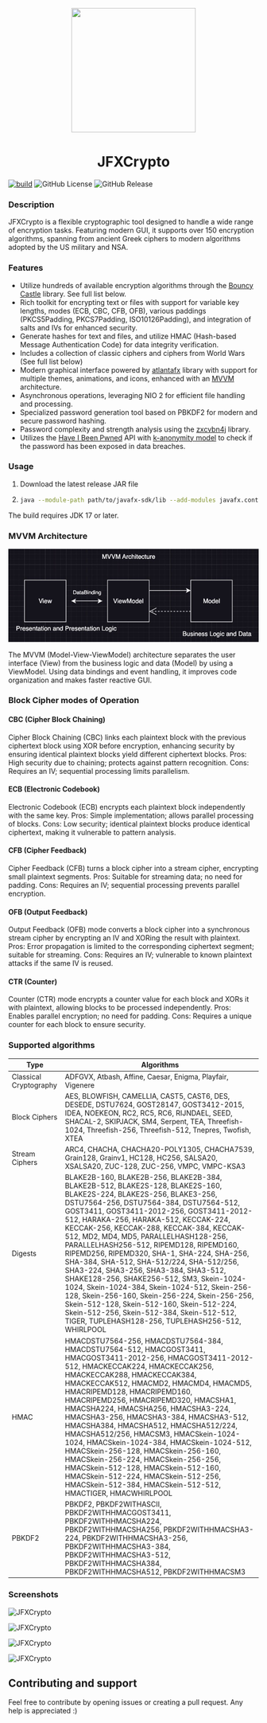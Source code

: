 <p align="center">
  <img src="https://raw.githubusercontent.com/MasterFlomaster1/JFXCrypto/master/.github/ic.png" width="250" height="250">
</p>
<h1 align="center">JFXCrypto</h1>

[![build](https://github.com/MasterFlomaster1/JFXCrypto/actions/workflows/build.yml/badge.svg)](https://github.com/MasterFlomaster1/JFXCrypto/actions/workflows/build.yml)
![GitHub License](https://img.shields.io/github/license/MasterFlomaster1/JFXCrypto)
![GitHub Release](https://img.shields.io/github/v/release/MasterFlomaster1/JFXCrypto)

### Description

JFXCrypto is a flexible cryptographic tool designed to handle a wide range of encryption tasks. Featuring modern GUI, it supports over 150 encryption algorithms, spanning from ancient Greek ciphers to modern algorithms adopted by the US military and NSA.

### Features

- Utilize hundreds of available encryption algorithms through the [Bouncy Castle](https://www.bouncycastle.org/download/bouncy-castle-java/) library. See full list below.
- Rich toolkit for encrypting text or files with support for variable key lengths, modes (ECB, CBC, CFB, OFB), various paddings (PKCS5Padding, PKCS7Padding, ISO10126Padding), and integration of salts and IVs for enhanced security.
- Generate hashes for text and files, and utilize HMAC (Hash-based Message Authentication Code) for data integrity verification.
- Includes a collection of classic ciphers and ciphers from World Wars (See full list below)
- Modern graphical interface powered by [atlantafx](https://github.com/mkpaz/atlantafx) library with support for multiple themes, animations, and icons, enhanced with an [MVVM](https://en.wikipedia.org/wiki/Model%E2%80%93view%E2%80%93viewmodel) architecture.
- Asynchronous operations, leveraging NIO 2 for efficient file handling and processing.
- Specialized password generation tool based on PBKDF2 for modern and secure password hashing.
- Password complexity and strength analysis using the [zxcvbn4j](https://github.com/nulab/zxcvbn4j) library.
- Utilizes the [Have I Been Pwned](https://haveibeenpwned.com/Passwords) API with [k-anonymity model](https://en.wikipedia.org/wiki/K-anonymity) to check if the password has been exposed in data breaches.

### Usage

1. Download the latest release JAR file
2. ```bash
   java --module-path path/to/javafx-sdk/lib --add-modules javafx.controls,javafx.fxml -jar simple-java-crypter-<version>.jar

The build requires JDK 17 or later.

### MVVM Architecture

![MVVM Diagram](.github/mvvm.png)

The MVVM (Model-View-ViewModel) architecture separates the user interface (View) from the business logic and data (Model) by using a ViewModel. Using data bindings and event handling, it improves code organization and makes faster reactive GUI.

### Block Cipher modes of Operation

#### CBC (Cipher Block Chaining)
Cipher Block Chaining (CBC) links each plaintext block with the previous ciphertext block using XOR before encryption, enhancing security by ensuring identical plaintext blocks yield different ciphertext blocks. Pros: High security due to chaining; protects against pattern recognition. Cons: Requires an IV; sequential processing limits parallelism.

#### ECB (Electronic Codebook)
Electronic Codebook (ECB) encrypts each plaintext block independently with the same key. Pros: Simple implementation; allows parallel processing of blocks. Cons: Low security; identical plaintext blocks produce identical ciphertext, making it vulnerable to pattern analysis.

#### CFB (Cipher Feedback)
Cipher Feedback (CFB) turns a block cipher into a stream cipher, encrypting small plaintext segments. Pros: Suitable for streaming data; no need for padding. Cons: Requires an IV; sequential processing prevents parallel encryption.

#### OFB (Output Feedback)
Output Feedback (OFB) mode converts a block cipher into a synchronous stream cipher by encrypting an IV and XORing the result with plaintext. Pros: Error propagation is limited to the corresponding ciphertext segment; suitable for streaming. Cons: Requires an IV; vulnerable to known plaintext attacks if the same IV is reused.

#### CTR (Counter)
Counter (CTR) mode encrypts a counter value for each block and XORs it with plaintext, allowing blocks to be processed independently. Pros: Enables parallel encryption; no need for padding. Cons: Requires a unique counter for each block to ensure security.

### Supported algorithms
| Type                   | Algorithms                                                                                                                                                                                                                                                                                                                                                                                                                                                                                                                                                                                                                                                                                                                                                                                                       |
|------------------------|------------------------------------------------------------------------------------------------------------------------------------------------------------------------------------------------------------------------------------------------------------------------------------------------------------------------------------------------------------------------------------------------------------------------------------------------------------------------------------------------------------------------------------------------------------------------------------------------------------------------------------------------------------------------------------------------------------------------------------------------------------------------------------------------------------------|
| Classical Cryptography | ADFGVX, Atbash, Affine, Caesar, Enigma, Playfair, Vigenere                                                                                                                                                                                                                                                                                                                                                                                                                                                                                                                                                                                                                                                                                                                                                       |
| Block Ciphers          | AES, BLOWFISH, CAMELLIA, CAST5, CAST6, DES, DESEDE, DSTU7624, GOST28147, GOST3412-2015, IDEA, NOEKEON, RC2, RC5, RC6, RIJNDAEL, SEED, SHACAL-2, SKIPJACK, SM4, Serpent, TEA, Threefish-1024, Threefish-256, Threefish-512, Tnepres, Twofish, XTEA                                                                                                                                                                                                                                                                                                                                                                                                                                                                                                                                                                |
| Stream Ciphers         | ARC4, CHACHA, CHACHA20-POLY1305, CHACHA7539, Grain128, Grainv1, HC128, HC256, SALSA20, XSALSA20, ZUC-128, ZUC-256, VMPC, VMPC-KSA3                                                                                                                                                                                                                                                                                                                                                                                                                                                                                                                                                                                                                                                                               |
| Digests                | BLAKE2B-160, BLAKE2B-256, BLAKE2B-384, BLAKE2B-512, BLAKE2S-128, BLAKE2S-160, BLAKE2S-224, BLAKE2S-256, BLAKE3-256, DSTU7564-256, DSTU7564-384, DSTU7564-512, GOST3411, GOST3411-2012-256, GOST3411-2012-512, HARAKA-256, HARAKA-512, KECCAK-224, KECCAK-256, KECCAK-288, KECCAK-384, KECCAK-512, MD2, MD4, MD5, PARALLELHASH128-256, PARALLELHASH256-512, RIPEMD128, RIPEMD160, RIPEMD256, RIPEMD320, SHA-1, SHA-224, SHA-256, SHA-384, SHA-512, SHA-512/224, SHA-512/256, SHA3-224, SHA3-256, SHA3-384, SHA3-512, SHAKE128-256, SHAKE256-512, SM3, Skein-1024-1024, Skein-1024-384, Skein-1024-512, Skein-256-128, Skein-256-160, Skein-256-224, Skein-256-256, Skein-512-128, Skein-512-160, Skein-512-224, Skein-512-256, Skein-512-384, Skein-512-512, TIGER, TUPLEHASH128-256, TUPLEHASH256-512, WHIRLPOOL |
| HMAC                   | HMACDSTU7564-256, HMACDSTU7564-384, HMACDSTU7564-512, HMACGOST3411, HMACGOST3411-2012-256, HMACGOST3411-2012-512, HMACKECCAK224, HMACKECCAK256, HMACKECCAK288, HMACKECCAK384, HMACKECCAK512, HMACMD2, HMACMD4, HMACMD5, HMACRIPEMD128, HMACRIPEMD160, HMACRIPEMD256, HMACRIPEMD320, HMACSHA1, HMACSHA224, HMACSHA256, HMACSHA3-224, HMACSHA3-256, HMACSHA3-384, HMACSHA3-512, HMACSHA384, HMACSHA512, HMACSHA512/224, HMACSHA512/256, HMACSM3, HMACSkein-1024-1024, HMACSkein-1024-384, HMACSkein-1024-512, HMACSkein-256-128, HMACSkein-256-160, HMACSkein-256-224, HMACSkein-256-256, HMACSkein-512-128, HMACSkein-512-160, HMACSkein-512-224, HMACSkein-512-256, HMACSkein-512-384, HMACSkein-512-512, HMACTIGER, HMACWHIRLPOOL                                                                               |
| PBKDF2                 | PBKDF2, PBKDF2WITHASCII, PBKDF2WITHHMACGOST3411, PBKDF2WITHHMACSHA224, PBKDF2WITHHMACSHA256, PBKDF2WITHHMACSHA3-224, PBKDF2WITHHMACSHA3-256, PBKDF2WITHHMACSHA3-384, PBKDF2WITHHMACSHA3-512, PBKDF2WITHHMACSHA384, PBKDF2WITHHMACSHA512, PBKDF2WITHHMACSM3                                                                                                                                                                                                                                                                                                                                                                                                                                                                                                                                                       |

### Screenshots

![JFXCrypto](https://raw.githubusercontent.com/MasterFlomaster1/JFXCrypto/master/.github/im1.png)

![JFXCrypto](https://raw.githubusercontent.com/MasterFlomaster1/JFXCrypto/master/.github/im2.png)

![JFXCrypto](https://raw.githubusercontent.com/MasterFlomaster1/JFXCrypto/master/.github/im3.png)

![JFXCrypto](https://raw.githubusercontent.com/MasterFlomaster1/JFXCrypto/master/.github/im4.png)

## Contributing and support

Feel free to contribute by opening issues or creating a pull request. Any help is appreciated :)

